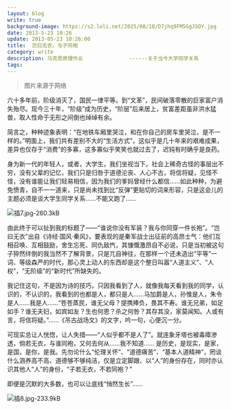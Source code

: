 ```yaml
---
layout: blog
write: true
background-image: https://s2.loli.net/2025/08/18/D7jhq9FM5GgJSOY.jpg
date: 2013-5-23 10:26
update: 2013-05-23 10:26:00
title:  岂曰无衣，与子同袍
category: write
description: 马克思原理作业               ------关于当今大学同学关系
tags:
---
```



> 图片来源于网络



六十多年前，阶级消灭了，国民一律平等。到“文革”，民间破落零散的巨家富户消失殆尽。现今三十年，“阶级”成为历史，“阶层”后来居上，贫富差距虽非洪水猛兽，取人性命于无形之间倒也绰绰有余。


简言之，种种迹象表明：“在地铁车厢里哭泣，和在你自己的房车里哭泣，是不一样的。”明面上，我们共有差别不大的“生活方式”，这似乎是几十年来的艰难成果，差异也仅存于“消费”的多寡，这多寡似乎笑笑也就过去了，迟钝有时确乎是良药。


身为新一代的年轻人，或者，大学生，我们坐视当下。社会上稀奇古怪的事层出不穷，没有父辈的记忆，我们只是归咎于道德沦丧、人心不古，将信将疑，见怪不怪，没有谁能让我们轻易相信，因为我们的爹妈曾经什么都信……如此种种，为避免愤青，自不一一道来，只是尚未找到比“反弹”更贴切的词来形容，只是这会儿的主题必须是谈大学生同学关系……不能又跑了……
 
![插7.jpg-260.3kB][1]

由此终于可以扯到我的标题了――“谁说你没有军装？我与你同穿一件长袍”。“岂曰无衣”出自《诗经·国风·秦风》，要表现的是秦军战士出征前的高昂士气：他们互相召唤、互相鼓励，舍生忘死、同仇敌忾，其慷慨激昂自不必说，只是当初被这句子猝然绊倒的我当然不了解背景，只是兀自神往，在那样一个还未造出“平等”一词、等级森严的时代，那心灵上动人的东西却是这个整日叫嚣“人道主义”、“人权”，“无阶级”的“新时代”所缺失的。


我记住这句，不是因为诗的技巧，只因我看到了人，就像我每天看到我的同学，认识的，不认识的，我看到的也都是人，都只是人……马加爵是人，孙惟是人，朱令是人……我是人……“苍苍蒸民，谁无父母？提携捧负，畏其不寿。谁无兄弟，如足如手？谁无夫妇，如宾如友？生也何恩？杀之何咎？其存其没，家莫闻知。人或有言，将信将疑。”……《吊古战场文》的文字，吟一句，心便沉一分。


可现实总让人恍惚，让人失措――“人似乎都不是人了”。就连象牙塔也被毒瘴渗透，倘若无衣，与谁同袍，又何去何从……我不知道……
是历史，是现实，是家，是国，是你，是我。先勿论什么“伦理关怀”、“道德痛苦”、“基本人道精神”，罔谈什么涵养高不高、道德够不够纯洁，仅是立定脚跟、以“人”的身份存在，同时亦认识其他人“人”的身份，“子若无衣，不若同袍？”


即便是沉默的大多数，也可以让底线“悄然生长”……

![插8.jpg-233.9kB][2]


  [1]: https://s2.loli.net/2025/08/18/iH6sedn7LPMqgGS.jpg
  [2]: https://s2.loli.net/2025/08/18/D7jhq9FM5GgJSOY.jpg
